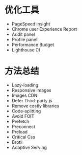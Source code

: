 # 优化工具
* PageSpeed insight
* Chrome user Experience Report
* Audit panel
* Profile panel
* Performance Budget
* Lighthouse CI

# 方法总结
* Lazy-loading
* Responsive images
* Images CDN
* Defer Third-party js
* Remove costly libraries
* Code-splitting
* Avoid FOIT
* Prefetch
* Preconnect
* Preload
* Critical Css
* Brotli
* Adaptive Serving
